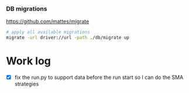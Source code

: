 ### DB migrations

https://github.com/mattes/migrate

```bash
# apply all available migrations
migrate -url driver://url -path ./db/migrate up
```

# Work log

- [x] fix the run.py to support data before the run start so I can do the SMA strategies
